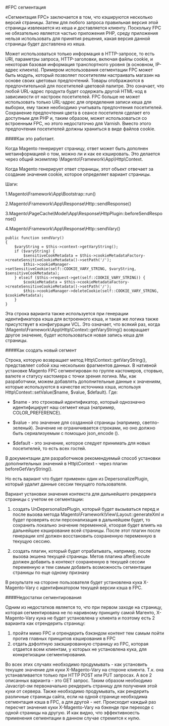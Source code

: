 #FPC сегментация

«Сегментация FPC» заключается в том, что кэшируются несколько версий страницы. Затем для любого запроса правильная версия этой страницы извлекается из кеша и доставляется клиенту.
Поскольку FPC не обязательно является частью приложения PHP, среду приложения нельзя использовать для принятия решения, какая версия данной страницы будет доставлена из кеша.

Может использоваться только информация в HTTP-запросе, то есть URI, параметры запроса, HTTP-заголовки, включая файлы cookie, и некоторая базовая информация транспортного уровня (в основном, IP-адрес клиента).
Примером использования сегментации FPC может быть модуль, который позволяет посетителям настраивать магазин на основе своих цветовых предпочтений. Товары отображаются в предпочтительной для посетителей цветовой палитре.
Это означает, что любой URL-адрес продукта будет содержать другой HTML-код в зависимости от настроек посетителей.
FPC больше не может использовать только URL-адрес для определения записи кеша для выборки, ему также необходимо учитывать предпочтения посетителей.
Сохранение предпочтения цвета в сеансе посетителя сделает его доступным для PHP и, таким образом, может использоваться со встроенным FPC, но этого недостаточно для Varnish.
Вместо этого предпочтения посетителей должны храниться в виде файлов cookie.

####Как это работает.

Когда Magento генерирует страницу, ответ может быть дополнен метаинформацией о том, можно ли и как ее кэшировать.
Это делается через общий экземпляр \Magento\Framework\App\Http\Context.

Когда Magento генерирует ответ страницы, этот объект отвечает за создание значения cookie, которое определяет вариант страницы.

Шаги:

1.Magento\Framework\App\Bootstrap::run()

2.Magento\Framework\App\Response\Http::sendResponse()

3.Magento\PageCache\Model\App\Response\HttpPlugin::beforeSendResponse()

4.Magento\Framework\App\Response\Http::sendVary()

```
public function sendVary()
{
    $varyString = $this->context->getVaryString();
    if ($varyString) {
        $sensitiveCookMetadata = $this->cookieMetadataFactory->createSensitiveCookieMetadata()->setPath('/');
        $this->cookieManager->setSensitiveCookie(self::COOKIE_VARY_STRING, $varyString, $sensitiveCookMetadata);
    } elseif ($this->request->get(self::COOKIE_VARY_STRING)) {
        $cookieMetadata = $this->cookieMetadataFactory->createSensitiveCookieMetadata()->setPath('/');
        $this->cookieManager->deleteCookie(self::COOKIE_VARY_STRING, $cookieMetadata);
    }
}
```

Эта строка варианта также используется при генерации идентификатора кэша для встроенного кэша,
и такая же логика также присутствует в конфигурации VCL. Это означает, что всякий раз, когда \Magento\Framework\App\Http\Context::getVaryString() возвращает другое значение,
будет использоваться новая запись кеша для страницы.

####Как создать новый сегмент

Строка, которую возвращает метод Http\Context::getVaryString(), представляет собой хэш нескольких фрагментов данных.
В нативной установке Magento FPC сегментирован по группе кастомеров, сторвью, валюте и статусу кастомера с точки зрения логина.
Мы, как разработчики, можем добавлять дополнительные данные к значениям,
которые используются в качестве источника хэша, используя Http\Context::setValue($name, $value, $default). Где:

- $name - это строковый идентификатор, который однозначно идентифицирует наш сегмент кеша (например, COLOR_PREFERENCE).

- $value - это значение для созданной страницы (например, светло-зеленый).
  Значение не ограничивается строками, но оно должно быть сериализуемым с помощью json_encode ().

- $default - это значение, которое следует принимать для новых посетителей, то есть всех гостей.

В документации для разработчиков рекомендуемый способ установки дополнительных значений в Http\Context - через плагин beforeGetVaryString().

Но есть вариант что будет применен один из DepersonalizePlugin, который удалит данные сессии текущего пользователя.

Вариант установки значения контекста для дальнейшего рендеринга страницы с учетом ее сегментации:

1. создать UnDepersonalizePlugin, который будет вызываться перед и после вызова метода Magento\Framework\View\Layout::generateXml и будет проверять если персонализация в дальнейшем будет, то сохранить локально значение переменной, ктоорая будет влиять на дальнейшее кэширование всей страницы.
   После этот плагин после генерации xml должен восстановить сохраненную переменную в текущую сессию.

2. создать плагин, который будет отрабатывать, например, после вызова экшена текущей страницы. Метов плагина afterExecute должен добавить в контекст сохраненную в текущей сессии переменную и тем самым добавить возможность сегментации страницы по еще одному признаку

В результате на стороне пользователя будет установлена кука X-Magento-Vary с идентификатором текущей версии кэша в FPC.

####Недостатки сегментирования

Одним из недостатков является то, что при первом заходе на страницу, которая сегментирована не по наривному принципу самой Магенто, X-Magento-Vary кука не будет установлена у клиента и поэтому есть 2 варианта как отрендерить страницу:

1. пройти мимо FPC и отрендерить бэкэндом контент тем самым пойти против главных принципов кэширования в FPC
2. отдать дэфолтную закэшированную страницу из FPC, которая отдается всем клиентам, у которых не установлена кука, для конкретизации сегментирования.

Во всех этих случаях необходимо продумывать - как установить текущее значение для куки X-Magento-Vary на стороне клиента.
Т.к. она устанавливается только при HTTP POST или PUT запросах. А все 2 описанных варианта - это GET запрос.
Таким образом необходимо Javacript-ом первоначально рендерить страницу для получения этой куки от сервера. Также необходимо продумывать, как рендерить различные страницы сайта, если на одной странице необходима сегментация кэша в FPC, а для другой - нет.
Происходит каждый раз пересчет значения куки X-Magento-Vary на бэкенде при переходе с одной страницы на другую. И как видно, что эффективноесть применения сегментации в данном случае стремится к нулю.